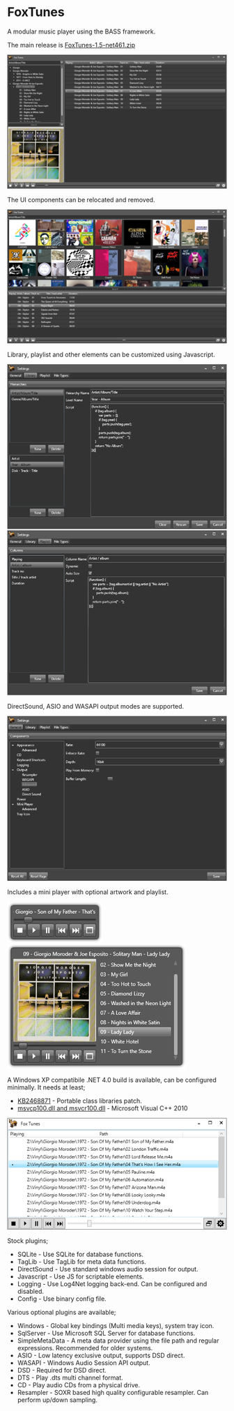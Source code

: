 # FoxTunes
A modular music player using the BASS framework.

The main release is [FoxTunes-1.5-net461.zip](https://github.com/aidan-g/FoxTunes/releases/download/1.5/FoxTunes-1.5-net461.zip)

![Main](Media/Screenshots/Main.PNG)

The UI components can be relocated and removed.

![Main](Media/Screenshots/Browser.PNG)

Library, playlist and other elements can be customized using Javascript.

![Hierarchy](Media/Screenshots/HierarchyBuilder.PNG)
![Playlist](Media/Screenshots/PlaylistBuilder.PNG)

DirectSound, ASIO and WASAPI output modes are supported.

![Settings](Media/Screenshots/Settings.PNG)

Includes a mini player with optional artwork and playlist.

![Mini A](Media/Screenshots/MiniPlayerA.PNG)
![Mini B](Media/Screenshots/MiniPlayerB.PNG)

A Windows XP compatibile .NET 4.0 build is available, can be configured minimally.
It needs at least;
* [KB2468871](http://support.microsoft.com/kb/2468871) - Portable class libraries patch.
* [msvcp100.dll and msvcr100.dll](https://github.com/aidan-g/FoxTunes/releases/download/0.8/FoxTunes-0.8-Dependencies.tar.gz) - Microsoft Visual C++ 2010

![Minimal](Media/Screenshots/Minimal.PNG)

Stock plugins;

* SQLite - Use SQLite for database functions.
* TagLib - Use TagLib for meta data functions.
* DirectSound - Use standard windows audio session for output.
* Javascript - Use JS for scriptable elements.
* Logging - Use Log4Net logging back-end. Can be configured and disabled.
* Config - Use binary config file.

Various optional plugins are available;

* Windows - Global key bindings (Multi media keys), system tray icon.
* SqlServer - Use Microsoft SQL Server for database functions.
* SimpleMetaData - A meta data provider using the file path and regular expressions. Recommended for older systems.
* ASIO - Low latency exclusive output, supports DSD direct.
* WASAPI - Windows Audio Session API output.
* DSD - Required for DSD direct.
* DTS - Play .dts multi channel format.
* CD - Play audio CDs from a physical drive.
* Resampler - SOXR based high quality configurable resampler. Can perform up/down sampling.
